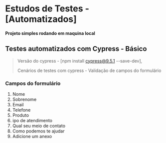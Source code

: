 # Estudos de Testes - [Automatizados]

#### Projeto simples rodando em maquina local

## Testes automatizados com Cypress - Básico
>
> Versão do cypress - [npm install cypress@9.5.1 --save-dev],
>
> Cenários de testes com cypress - Validação de campos do formulário

### Campos do formulário

1. Nome
2. Sobrenome
3. Email
4. Telefone
5. Produto
6. ipo de atendimento
7. Qual seu meio de contato
8. Como podemos te ajudar
9. Adicione um anexo
